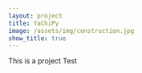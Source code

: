 ```yaml
---
layout: project
title: YaChiPy
image: /assets/img/construction.jpg
show_title: true
---
```



This is a project Test